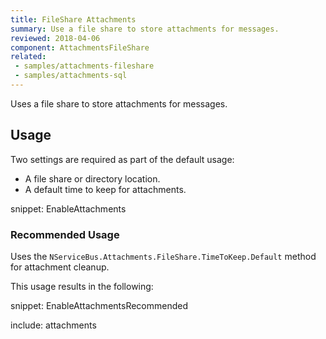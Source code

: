 ```yaml
---
title: FileShare Attachments
summary: Use a file share to store attachments for messages.
reviewed: 2018-04-06
component: AttachmentsFileShare
related:
 - samples/attachments-fileshare
 - samples/attachments-sql
---
```


Uses a file share to store attachments for messages.


## Usage

Two settings are required as part of the default usage:

 * A file share or directory location.
 * A default time to keep for attachments.

snippet: EnableAttachments


### Recommended Usage

Uses the `NServiceBus.Attachments.FileShare.TimeToKeep.Default` method for attachment cleanup.

This usage results in the following:

snippet: EnableAttachmentsRecommended


include: attachments